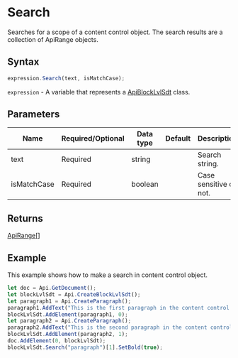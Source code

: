 # Search

Searches for a scope of a content control object. The search results are a collection of ApiRange objects.

## Syntax

```javascript
expression.Search(text, isMatchCase);
```

`expression` - A variable that represents a [ApiBlockLvlSdt](../ApiBlockLvlSdt.md) class.

## Parameters

| **Name** | **Required/Optional** | **Data type** | **Default** | **Description** |
| ------------- | ------------- | ------------- | ------------- | ------------- |
| text | Required | string |  | Search string. |
| isMatchCase | Required | boolean |  | Case sensitive or not. |

## Returns

[ApiRange[]](../../ApiRange/ApiRange.md)

## Example

This example shows how to make a search in content control object.

```javascript
let doc = Api.GetDocument();
let blockLvlSdt = Api.CreateBlockLvlSdt();
let paragraph1 = Api.CreateParagraph();
paragraph1.AddText("This is the first paragraph in the content control.");
blockLvlSdt.AddElement(paragraph1, 0);
let paragraph2 = Api.CreateParagraph();
paragraph2.AddText("This is the second paragraph in the content control.");
blockLvlSdt.AddElement(paragraph2, 1);
doc.AddElement(0, blockLvlSdt);
blockLvlSdt.Search("paragraph")[1].SetBold(true);
```

